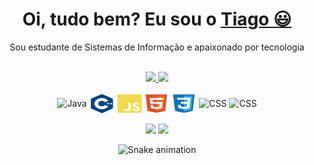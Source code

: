<div>
  
  <h1 align="center">
    Oi, tudo bem? Eu sou o 
    <a href="(https://www.linkedin.com/in/tiago-de-paula-3446a1282/)">Tiago 😃️</a>
  </h1>
  
  <p align="center">
    Sou estudante de Sistemas de Informação e apaixonado por tecnologia
      <img
           width="10%" 
           align="center" 
           valign="middle" 
           target="_blank" 
      />
    </a>  
  </p>
  
  
</div>

<div align="center">
  <a href="https://github.com/depaulatiago">
    <img  height="150em" src=https://github-readme-stats.vercel.app/api?username=depaulatiago&show_icons=true&theme=radical&count_private=true"/>
    <img height="150em" src="https://github-readme-stats.vercel.app/api/top-langs/?username=depaulatiago&theme=radical&hide_border=false&&layout=compact"/>
  </a>
</div>

<div align="center" valign="top"><br>
  <img align="center" alt="Java" height="30" width="40" src="https://cdn.jsdelivr.net/gh/devicons/devicon/icons/java/java-original-wordmark.svg" />
  <img align="center" alt="C++" height="30" width="40" src="https://raw.githubusercontent.com/devicons/devicon/master/icons/cplusplus/cplusplus-plain.svg" />
  <img align="center" alt="Js" height="30" width="40" src="https://raw.githubusercontent.com/devicons/devicon/master/icons/javascript/javascript-plain.svg">
  <img align="center" alt="HTML" height="30" width="40" src="https://raw.githubusercontent.com/devicons/devicon/master/icons/html5/html5-original.svg">
  <img align="center" alt="CSS" height="30" width="40" src="https://raw.githubusercontent.com/devicons/devicon/master/icons/css3/css3-original.svg">
  <img align="center" alt="CSS" height="30" width="40" src="https://cdn.worldvectorlogo.com/logos/react-2.svg">
  <img align="center" alt="CSS" height="60" width="40" src="https://www.svgrepo.com/show/376344/python.svg">
  
</div><br>

<div align="center">
  <a href="https://www.instagram.com/depaulaatiago/" target="_blank"><img src="https://img.shields.io/badge/-Instagram-%23E4405F?style=for-the-badge&logo=instagram&logoColor=white" target="_blank"></a>
  <a href="https://www.linkedin.com/in/tiago-de-paula-3446a1282/" target="_blank"><img src="https://img.shields.io/badge/-LinkedIn-%230077B5?style=for-the-badge&logo=linkedin&logoColor=white" target="_blank"></a> 
</div>

<div align="center">

  ![Snake animation](https://github.com/danielbped/danielbped/blob/output/github-contribution-grid-snake.svg)
  
</div>



